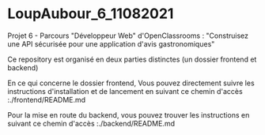 # LoupAubour_6_11082021
Projet 6 - Parcours "Développeur Web" d'OpenClassrooms : "Construisez une API sécurisée pour une application d'avis gastronomiques"

Ce repository est organisé en deux parties distinctes (un dossier frontend et backend)

En ce qui concerne le dossier frontend,
Vous pouvez directement suivre les instructions d'installation et de lancement en suivant ce chemin d'accès :./frontend/README.md

Pour la mise en route du backend, vous pouvez trouver les instructions en suivant ce chemin d'accès :./backend/README.md
